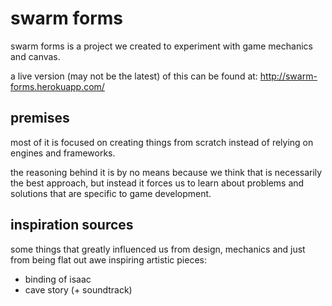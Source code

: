 # swarm forms

swarm forms is a project we created to experiment with game mechanics and canvas.

a live version (may not be the latest) of this can be found at: http://swarm-forms.herokuapp.com/

## premises

most of it is focused on creating things from scratch instead of relying on engines
and frameworks.

the reasoning behind it is by no means because we think that is necessarily the best
approach, but instead it forces us to learn about problems and solutions that are
specific to game development.

## inspiration sources

some things that greatly influenced us from design, mechanics and just from being flat out awe inspiring artistic pieces:

* binding of isaac
* cave story (+ soundtrack)
